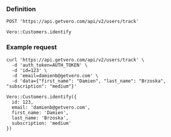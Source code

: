 ### Definition

<pre class='bash'><code>POST 'https://api.getvero.com/api/v2/users/track'</code></pre>
<pre class='ruby'><code>Vero::Customers.identify</code></pre>

### Example request

<pre class='bash'><code>curl 'https://api.getvero.com/api/v2/users/track' \
  -d 'auth_token=AUTH_TOKEN' \
  -d 'id=123' \
  -d 'email=damienb@getvero.com' \
  -d 'data={"first_name": "Damien", "last_name": "Brzoska", "subscription": "medium"}'
</code></pre>

<pre class='ruby'><code>Vero::Customers.identify({
  id: 123,
  email: 'damienb@getvero.com',
  first_name: 'Damien',
  last_name: 'Brzoska',
  subscription: 'medium'
})</code></pre>